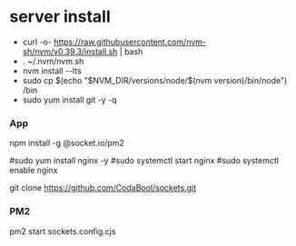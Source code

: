 # server install
- curl -o- https://raw.githubusercontent.com/nvm-sh/nvm/v0.39.3/install.sh | bash
- . ~/.nvm/nvm.sh
- nvm install --lts
- sudo cp $(echo "$NVM_DIR/versions/node/$(nvm version)/bin/node") /bin
- sudo yum install git -y -q

### App
npm install -g @socket.io/pm2

#sudo yum install nginx -y
#sudo systemctl start nginx
#sudo systemctl enable  nginx

git clone https://github.com/CodaBool/sockets.git


### PM2
pm2 start sockets.config.cjs